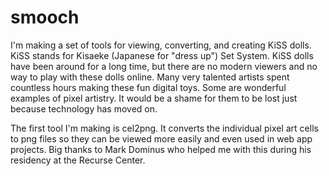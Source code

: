 # smooch

I'm making a set of tools for viewing, converting, and creating KiSS dolls. 
KiSS stands for Kisaeke (Japanese for "dress up") Set System. KiSS dolls 
have been around for a long time, but there are no modern viewers and no 
way to play with these dolls online. Many very talented artists spent 
countless hours making these fun digital toys. Some are wonderful examples 
of pixel artistry. It would be a shame for them to be lost just because 
technology has moved on.

The first tool I'm making is cel2png. It converts the individual 
pixel art cells to png files so they can be viewed more easily and even 
used in web app projects. Big thanks to Mark Dominus who helped me with 
this during his residency at the Recurse Center.
